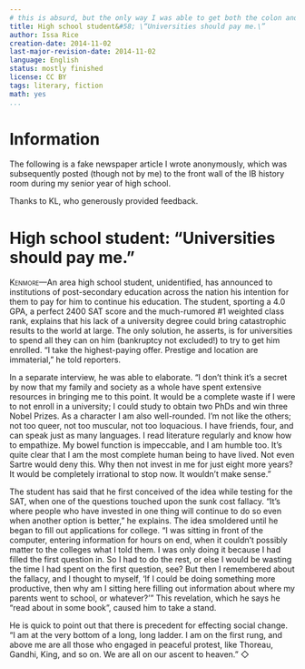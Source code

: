 ```yaml
---
# this is absurd, but the only way I was able to get both the colon and the quotes to show up...
title: High school student&#58; \“Universities should pay me.\”
author: Issa Rice
creation-date: 2014-11-02
last-major-revision-date: 2014-11-02
language: English
status: mostly finished
license: CC BY
tags: literary, fiction
math: yes
...
```


# Information

The following is a fake newspaper article I wrote anonymously, which was subsequently posted (though not by me) to the front wall of the IB history room during my senior year of high school.

Thanks to KL, who generously provided feedback.

# High school student: “Universities should pay me.”

<span style="font-variant:small-caps;">Kenmore</span>—An area high
school student, unidentified, has announced to institutions of
post-secondary education across the nation his intention for them to pay
for him to continue his education. The student, sporting a 4.0 GPA, a
perfect 2400 SAT score and the much-rumored \#1 weighted class rank,
explains that his lack of a university degree could bring catastrophic
results to the world at large. The only solution, he asserts, is for
universities to spend all they can on him (bankruptcy not excluded!) to
try to get him enrolled. “I take the highest-paying offer. Prestige and
location are immaterial,” he told reporters.

In a separate interview, he was able to elaborate. “I don’t think it’s a
secret by now that my family and society as a whole have spent extensive
resources in bringing me to this point. It would be a complete waste if
I were to not enroll in a university; I could study to obtain two PhDs
and win three Nobel Prizes. As a character I am also well-rounded. I’m
not like the others; not too queer, not too muscular, not too
loquacious. I have friends, four, and can speak just as many languages.
I read literature regularly and know how to empathize. My bowel function
is impeccable, and I am humble too. It’s quite clear that I am the most
complete human being to have lived. Not even Sartre would deny this. Why
then not invest in me for just eight more years? It would be completely
irrational to stop now. It wouldn’t make sense.”

The student has said that he first conceived of the idea while testing
for the SAT, when one of the questions touched upon the sunk cost
fallacy. “It’s where people who have invested in one thing will continue
to do so even when another option is better,” he explains. The idea
smoldered until he began to fill out applications for college. “I was
sitting in front of the computer, entering information for hours on end,
when it couldn’t possibly matter to the colleges what I told them. I was
only doing it because I had filled the first question in. So I had to do
the rest, or else I would be wasting the time I had spent on the first
question, see? But then I remembered about the fallacy, and I thought to
myself, ‘If I could be doing something more productive, then why am I
sitting here filling out information about where my parents went to
school, or whatever?’” This revelation, which he says he “read about in
some book”, caused him to take a stand.

He is quick to point out that there is precedent for effecting social
change. “I am at the very bottom of a long, long ladder. I am on the
first rung, and above me are all those who engaged in peaceful protest,
like Thoreau, Gandhi, King, and so on. We are all on our ascent to
heaven.” $\Diamond$
